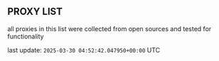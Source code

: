 ## PROXY LIST

all proxies in this list were collected from open sources and tested for functionality

last update: `2025-03-30 04:52:42.047950+00:00` UTC